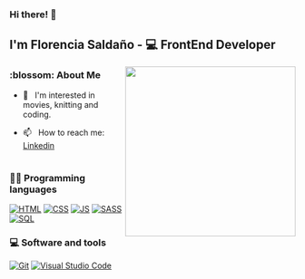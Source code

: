 ### Hi there! 👋
<h2>I'm Florencia Saldaño  -  💻 FrontEnd Developer</h2> 

<img align='right' src="https://i.pinimg.com/originals/d3/60/f1/d360f1827f7996e9e0a3ccb6f584c848.gif" width="300">
 

<h3>:blossom: About Me </h3>

 - 🤔 &nbsp; I'm interested in movies, knitting and coding. 

 - 📫 &nbsp; How to reach me: [Linkedin](https://www.linkedin.com/in/florencia-n-salda/)
 

# 

### 👨‍💻 Programming languages

<p>
    <a href="#"><img alt="HTML" src="https://img.shields.io/badge/HTML-E34F26.svg?logo=html5&logoColor=white"></a>
    <a href="#"><img alt="CSS" src="https://img.shields.io/badge/CSS-1572B6.svg?logo=css3&logoColor=white"></a>
    <a href="#"><img alt="JS" src="https://img.shields.io/badge/JavaScript-F7DF1E.svg?logo=javascript&logoColor=black"></a>
    <a href="#"><img alt="SASS" src="https://img.shields.io/badge/Sass-hotpink.svg?logo=SASS&logoColor=white"></a>
    <a href="#"><img alt="SQL" src="https://custom-icon-badges.herokuapp.com/badge/SQL-025E8C.svg?logo=database&logoColor=white"></a>
</p>

### 💻 Software and tools

<p>
    <a href="#"><img alt="Git" src="https://img.shields.io/badge/Git-F05033.svg?logo=git&logoColor=white"></a>
    <a href="#"><img alt="Visual Studio Code" src="https://img.shields.io/badge/Visual%20Studio%20Code-0078d7.svg?logo=visual-studio-code&logoColor=white"></a>
</p>


